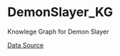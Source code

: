 # DemonSlayer_KG
Knowlege Graph for Demon Slayer

[Data Source](https://kimetsu-no-yaiba.fandom.com/zh/wiki/%E8%A7%92%E8%89%B2)